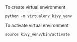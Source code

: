 To create virtual environment

```python -m virtualenv kivy_venv```

To activate virtual environment

```source kivy_venv/bin/activate```
